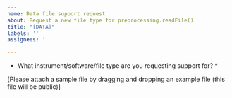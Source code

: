 ```yaml
---
name: Data file support request
about: Request a new file type for preprocessing.readFile()
title: "[DATA]"
labels: ''
assignees: ''

---
```


* What instrument/software/file type are you requesting support for? *

[Please attach a sample file by dragging and dropping an example file (this file will be public)]
